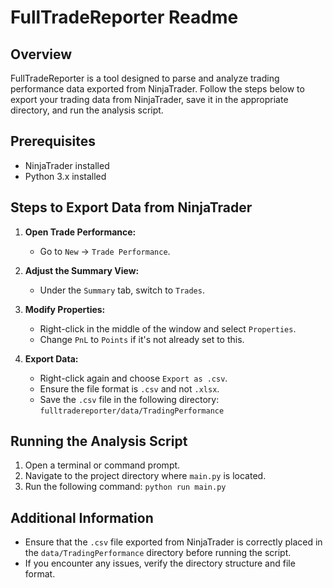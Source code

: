 ﻿
# FullTradeReporter Readme

## Overview

FullTradeReporter is a tool designed to parse and analyze trading performance data exported from NinjaTrader. Follow the steps below to export your trading data from NinjaTrader, save it in the appropriate directory, and run the analysis script.

## Prerequisites

-   NinjaTrader installed
-   Python 3.x installed

## Steps to Export Data from NinjaTrader

1.  **Open Trade Performance:**
    
    -   Go to `New` -> `Trade Performance`.
2.  **Adjust the Summary View:**
    
    -   Under the `Summary` tab, switch to `Trades`.
3.  **Modify Properties:**
    
    -   Right-click in the middle of the window and select `Properties`.
    -   Change `PnL` to `Points` if it's not already set to this.
4.  **Export Data:**
    
    -   Right-click again and choose `Export as .csv`.
    -   Ensure the file format is `.csv` and not `.xlsx`.
    -   Save the `.csv` file in the following directory:
        `fulltradereporter/data/TradingPerformance` 
        

## Running the Analysis Script

1.  Open a terminal or command prompt.
2.  Navigate to the project directory where `main.py` is located.
3.  Run the following command:
    `python run main.py` 
    

## Additional Information

-   Ensure that the `.csv` file exported from NinjaTrader is correctly placed in the `data/TradingPerformance` directory before running the script.
-   If you encounter any issues, verify the directory structure and file format.
